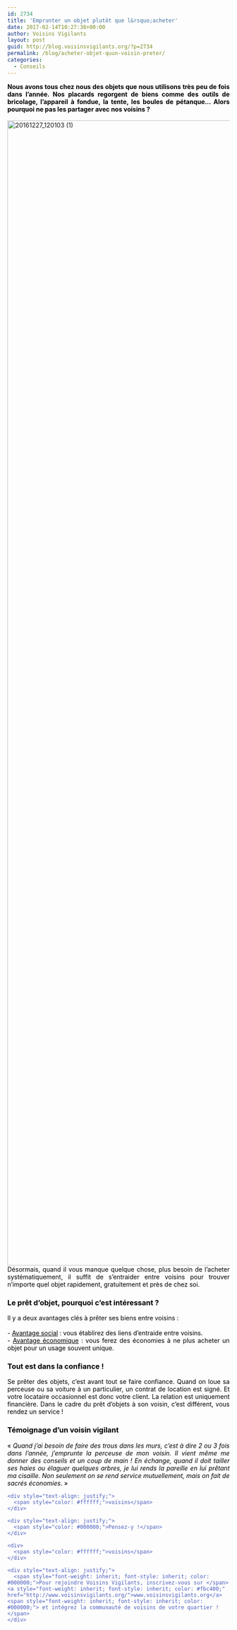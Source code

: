 ```yaml
---
id: 2734
title: 'Emprunter un objet plutôt que l&rsquo;acheter'
date: 2017-02-14T10:27:38+00:00
author: Voisins Vigilants
layout: post
guid: http://blog.voisinsvigilants.org/?p=2734
permalink: /blog/acheter-objet-quun-voisin-preter/
categories:
  - Conseils
---
```

<div style="color: #4b5ebd; text-align: justify;">
  <span style="color: #000000;"><strong>Nous avons tous chez nous des objets que nous utilisons très peu de fois dans l’année. Nos placards regorgent de biens comme des outils de bricolage, l’appareil à fondue, la tente, les boules de pétanque&#8230; Alors pourquoi ne pas les partager avec nos voisins ?</strong> </span>
</div>

<div style="color: #4b5ebd; text-align: justify;">
  <span style="color: #ffffff;">voisins</span>
</div>

<div style="color: #4b5ebd; text-align: justify;">
</div>

<div style="color: #4b5ebd; text-align: justify;">
  <a href="./../../images/2016/12/20161227_120103-1.jpg"><img class="aligncenter size-full wp-image-2804" src="./../../images/2016/12/20161227_120103-1.jpg" alt="20161227_120103 (1)" width="4608" height="2592" /></a>
</div>

<div style="color: #4b5ebd; text-align: justify;">
  <span style="color: #000000;">Désormais, quand il vous manque quelque chose, plus besoin de l&rsquo;acheter systématiquement, il suffit de s’entraider entre voisins pour trouver n’importe quel objet rapidement, gratuitement et près de chez soi.</span>
</div>

<div style="color: #4b5ebd;">
  <h3 style="color: #4b5ebd; text-align: justify;">
    <span style="color: #000000;"><strong>Le prêt d&rsquo;objet, pourquoi c&rsquo;est intéressant ?</strong></span>
  </h3>
  
  <div style="color: #4b5ebd; text-align: justify;">
    <span style="color: #000000;">Il y a deux avantages clés à prêter ses biens entre voisins :</span>
  </div>
  
  <div style="color: #4b5ebd; text-align: justify;">
    <span style="color: #ffffff;">voisins</span>
  </div>
  
  <div style="text-align: justify;">
    <span style="color: #000000;">- <span style="text-decoration: underline;">Avantage social</span> : vous établirez des liens d&rsquo;entraide entre voisins.</span>
  </div>
  
  <div style="color: #4b5ebd; text-align: justify;">
    <span style="color: #000000;">- <span style="text-decoration: underline;">Avantage économique</span> : vous ferez des économies à ne plus acheter un objet pour un usage souvent unique.</span>
  </div>
  
  <h3 style="color: #4b5ebd; text-align: justify;">
    <span style="color: #000000;"><strong>Tout est dans la confiance !</strong></span>
  </h3>
  
  <div style="text-align: justify;">
    <span style="color: #000000;">Se prêter des objets, c&rsquo;est avant tout se faire confiance. Quand on loue sa perceuse ou sa voiture à un particulier, un contrat de location est signé. Et votre locataire occasionnel est donc votre client. La relation est uniquement financière. Dans le cadre du prêt d&rsquo;objets à son voisin, c&rsquo;est différent, vous rendez un service !</span>
  </div>
  
  <h3 style="color: #4b5ebd; text-align: justify;">
    <span style="color: #000000;"><strong>Témoignage d&rsquo;un voisin vigilant </strong></span>
  </h3>
  
  <div style="color: #4b5ebd;">
    <div style="text-align: justify;">
      <span style="color: #000000;">&laquo;&nbsp;<em>Quand j&rsquo;ai besoin de faire des trous dans les murs, c&rsquo;est à dire 2 ou 3 fois dans l&rsquo;année, j&rsquo;emprunte la perceuse de mon voisin. Il vient même me donner des conseils et un coup de main ! En échange, quand il doit tailler ses haies ou élaguer quelques arbres, je lui rends la pareille en lui prêtant ma cisaille. Non seulement on se rend service mutuellement, mais on fait de sacrés économies</em>.&nbsp;&raquo;</span>
    </div>
    
    <div style="text-align: justify;">
      <span style="color: #ffffff;">voisins</span>
    </div>
    
    <div style="text-align: justify;">
      <span style="color: #000000;">Pensez-y !</span>
    </div>
    
    <div>
      <span style="color: #ffffff;">voisins</span>
    </div>
    
    <div style="text-align: justify;">
      <span style="font-weight: inherit; font-style: inherit; color: #000000;">Pour rejoindre Voisins Vigilants, inscrivez-vous sur </span><a style="font-weight: inherit; font-style: inherit; color: #fbc400;" href="http://www.voisinsvigilants.org/">www.voisinsvigilants.org</a><span style="font-weight: inherit; font-style: inherit; color: #000000;"> et intégrez la communauté de voisins de votre quartier !</span>
    </div>
  </div>
</div>
